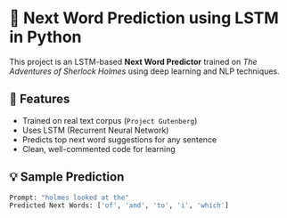 # 🔮 Next Word Prediction using LSTM in Python

This project is an LSTM-based **Next Word Predictor** trained on *The Adventures of Sherlock Holmes* using deep learning and NLP techniques.

## 📌 Features

- Trained on real text corpus (`Project Gutenberg`)
- Uses LSTM (Recurrent Neural Network)
- Predicts top next word suggestions for any sentence
- Clean, well-commented code for learning

## 💡 Sample Prediction

```python
Prompt: "holmes looked at the"
Predicted Next Words: ['of', 'and', 'to', 'i', 'which']
